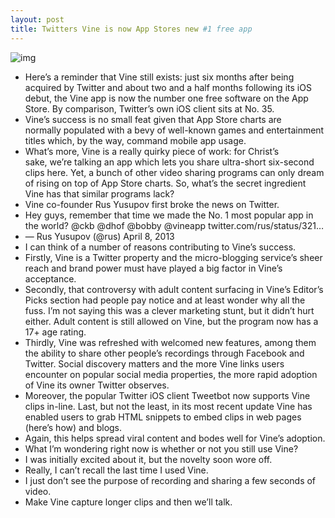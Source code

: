 ```yaml
---
layout: post
title: Twitters Vine is now App Stores new #1 free app
---
```

![img](http://media.idownloadblog.com/wp-content/uploads/2013/04/Vine-top-free-App-Store-app.jpg)
* Here’s a reminder that Vine still exists: just six months after being acquired by Twitter and about two and a half months following its iOS debut, the Vine app is now the number one free software on the App Store. By comparison, Twitter’s own iOS client sits at No. 35.
* Vine’s success is no small feat given that App Store charts are normally populated with a bevy of well-known games and entertainment titles which, by the way, command mobile app usage.
* What’s more, Vine is a really quirky piece of work: for Christ’s sake, we’re talking an app which lets you share ultra-short six-second clips here. Yet, a bunch of other video sharing programs can only dream of rising on top of App Store charts. So, what’s the secret ingredient Vine has that similar programs lack?
* Vine co-founder Rus Yusupov first broke the news on Twitter.
* Hey guys, remember that time we made the No. 1 most popular app in the world? @ckb @dhof @bobby @vineapp twitter.com/rus/status/321…
* — Rus Yusupov (@rus) April 8, 2013
* I can think of a number of reasons contributing to Vine’s success.
* Firstly, Vine is a Twitter property and the micro-blogging service’s sheer reach and brand power must have played a big factor in Vine’s acceptance.
* Secondly, that controversy with adult content surfacing in Vine’s Editor’s Picks section had people pay notice and at least wonder why all the fuss. I’m not saying this was a clever marketing stunt, but it didn’t hurt either. Adult content is still allowed on Vine, but the program now has a 17+ age rating.
* Thirdly, Vine was refreshed with welcomed new features, among them the ability to share other people’s recordings through Facebook and Twitter. Social discovery matters and the more Vine links users encounter on popular social media properties, the more rapid adoption of Vine its owner Twitter observes.
* Moreover, the popular Twitter iOS client Tweetbot now supports Vine clips in-line. Last, but not the least, in its most recent update Vine has enabled users to grab HTML snippets to embed clips in web pages (here’s how) and blogs.
* Again, this helps spread viral content and bodes well for Vine’s adoption.
* What I’m wondering right now is whether or not you still use Vine?
* I was initially excited about it, but the novelty soon wore off.
* Really, I can’t recall the last time I used Vine.
* I just don’t see the purpose of recording and sharing a few seconds of video.
* Make Vine capture longer clips and then we’ll talk.

